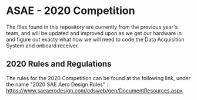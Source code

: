 # ASAE - 2020 Competition

The files found in this repository are currently from the previous year's team, and will be updated and improved upon as we get our hardware in and figure out exacty what how we will need to code the Data Acquisition System and onboard receiver.

## 2020 Rules and Regulations

The rules for the 2020 Competition can be found at the following link, under the name "2020 SAE Aero Design Rules" : <https://www.saeaerodesign.com/cdsweb/gen/DocumentResources.aspx>
